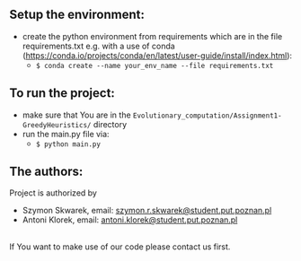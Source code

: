 ## Setup the environment:
 - create the python environment from requirements which are in the file requirements.txt e.g. with a use of conda (https://conda.io/projects/conda/en/latest/user-guide/install/index.html):
   - `$ conda create --name your_env_name --file requirements.txt`

## To run the project:
 - make sure that You are in the `Evolutionary_computation/Assignment1-GreedyHeuristics/` directory
 - run the main.py file via:
   -  `$ python main.py`

## The authors:
Project is authorized by 
 - Szymon Skwarek, email: szymon.r.skwarek@student.put.poznan.pl
 - Antoni Klorek, email: antoni.klorek@student.put.poznan.pl

<br/>If You want to make use of our code please contact us first.
